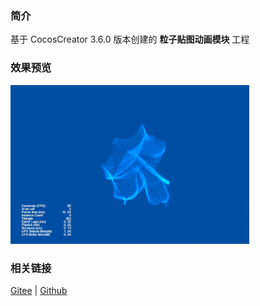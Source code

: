 ### 简介

基于 CocosCreator 3.6.0 版本创建的 **粒子贴图动画模块** 工程

### 效果预览
![image](../../../gif/202203/2022030544.gif)

### 相关链接
[Gitee](https://gitee.com/mirrors_cocos-creator/test-cases-3d/blob/v3.0/assets/cases/particle) | [Github](https://github.com/cocos-creator/test-cases-3d/blob/v3.0/assets/cases/particle)
